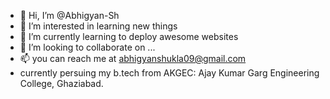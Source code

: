 - 👋 Hi, I’m @Abhigyan-Sh
- 👀 I’m interested in learning new things
- 🌱 I’m currently learning to deploy awesome websites
- 💞️ I’m looking to collaborate on ...
- 📫 you can reach me at abhigyanshukla09@gmail.com
- currently persuing my b.tech from AKGEC: Ajay Kumar Garg Engineering College, Ghaziabad.
